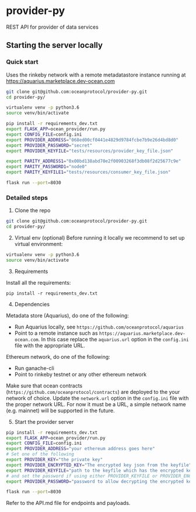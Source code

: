 # provider-py
REST API for provider of data services

## Starting the server locally

### Quick start
Uses the rinkeby network with a remote metadatastore instance running at https://aquarius.marketplace.dev-ocean.com 

```bash
git clone git@github.com:oceanprotocol/provider-py.git
cd provider-py/

virtualenv venv -p python3.6
source venv/bin/activate 

pip install -r requirements_dev.txt
export FLASK_APP=ocean_provider/run.py
export CONFIG_FILE=config.ini
export PROVIDER_ADDRESS="068ed00cf0441e4829d9784fcbe7b9e26d4bd8d0"
export PROVIDER_PASSWORD="secret"
export PROVIDER_KEYFILE="tests/resources/provider_key_file.json"

export PARITY_ADDRESS1="0x00bd138abd70e2f00903268f3db08f2d25677c9e"
export PARITY_PASSWORD1="node0"
export PARITY_KEYFILE1="tests/resources/consumer_key_file.json"

flask run --port=8030

```

### Detailed steps

1. Clone the repo
```bash
git clone git@github.com:oceanprotocol/provider-py.git
cd provider-py/
```

2. Virtual env (optional)
Before running it locally we recommend to set up virtual environment:

```bash
virtualenv venv -p python3.6
source venv/bin/activate 
```

3. Requirements

Install all the requirements:

```
pip install -r requirements_dev.txt
```

4. Dependencies

Metadata store (Aquarius), do one of the following:
* Run Aquarius locally, see `https://github.com/oceanprotocol/aquarius`
* Point to a remote instance such as `https://aquarius.marketplace.dev-ocean.com`. 
In this case replace the `aquarius.url` option in the `config.ini` file with the appropriate URL.


Ethereum network, do one of the following:
* Run ganache-cli
* Point to rinkeby testnet or any other ethereum network

Make sure that ocean contracts (`https://github.com/oceanprotocol/contracts`) are deployed to the your network of choice. 
Update the `network.url` option in the `config.ini` file with the proper network URL. For now it must be a URL, a simple network name (e.g. mainnet) will be supported in the future.

5. Start the provider server
```bash
pip install -r requirements_dev.txt
export FLASK_APP=ocean_provider/run.py
export CONFIG_FILE=config.ini
export PROVIDER_ADDRESS="your ethereum address goes here"
# Set one of the following
export PROVIDER_KEY="the private key"
export PROVIDER_ENCRYPTED_KEY="The encrypted key json from the keyfile"
export PROVIDER_KEYFILE="path to the keyfile which has the encrypted key"
# and set the password if using either PROVIDER_KEYFILE or PROVIDER_ENCRYPTED_KEY
export PROVIDER_PASSWORD="password to allow decrypting the encrypted key"

flask run --port=8030
```

Refer to the API.md file for endpoints and payloads.